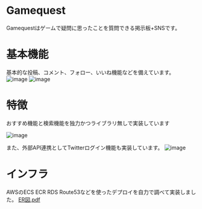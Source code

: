 # Gamequest

Gamequestはゲームで疑問に思ったことを質問できる掲示板+SNSです。

# 基本機能
基本的な投稿、コメント、フォロー、いいね機能などを備えています。
![image](https://user-images.githubusercontent.com/65850089/111410978-1b7e5e80-871d-11eb-801f-dd97d36683c3.png)
![image](https://user-images.githubusercontent.com/65850089/111411108-52547480-871d-11eb-801b-eb43002a4969.png)

# 特徴
おすすめ機能と検索機能を独力かつライブラリ無しで実装しています

![image](https://user-images.githubusercontent.com/65850089/111411519-0e15a400-871e-11eb-90da-52c00b434265.png)

また、外部API連携としてTwitterログイン機能も実装しています。
![image](https://user-images.githubusercontent.com/65850089/111413128-086d8d80-8721-11eb-8604-65bb95f4847f.png)

# インフラ
AWSのECS ECR RDS Route53などを使ったデプロイを自力で調べて実装しました。
[ER図.pdf](https://github.com/hayanospl/gamequest/files/6154836/ER.pdf)
